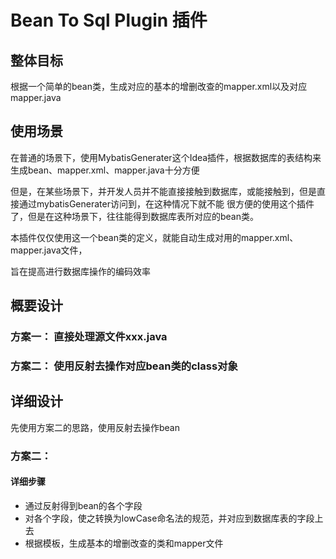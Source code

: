 # Bean To Sql Plugin 插件
## 整体目标
根据一个简单的bean类，生成对应的基本的增删改查的mapper.xml以及对应mapper.java
## 使用场景
在普通的场景下，使用MybatisGenerater这个Idea插件，根据数据库的表结构来生成bean、mapper.xml、mapper.java十分方便

但是，在某些场景下，并开发人员并不能直接接触到数据库，或能接触到，但是直接通过mybatisGenerater访问到，在这种情况下就不能
很方便的使用这个插件了，但是在这种场景下，往往能得到数据库表所对应的bean类。

本插件仅仅使用这一个bean类的定义，就能自动生成对用的mapper.xml、mapper.java文件，

旨在提高进行数据库操作的编码效率

## 概要设计
### 方案一：    直接处理源文件xxx.java     
### 方案二：    使用反射去操作对应bean类的class对象

## 详细设计
 先使用方案二的思路，使用反射去操作bean
 
### 方案二：
#### 详细步骤 
+ 通过反射得到bean的各个字段
+ 对各个字段，使之转换为lowCase命名法的规范，并对应到数据库表的字段上去
+ 根据模板，生成基本的增删改查的类和mapper文件


